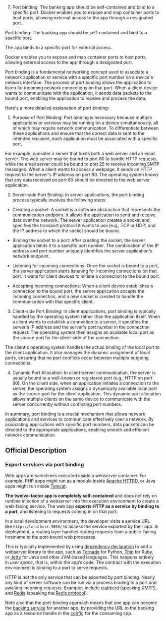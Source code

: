 7. Port binding: The banking app should be self-contained and bind to a specific port. Docker enables you to expose and map container ports to host ports, allowing external access to the app through a designated port.




Port binding: The banking app should be self-contained and bind to a specific port. 

The app binds to a specific port for external access.

Docker enables you to expose and map container ports to host ports, allowing external access to the app through a designated port.


Port binding is a fundamental networking concept used to associate a network application or service with a specific port number on a device's network interface. The process of port binding allows the application to listen for incoming network connections on that port. When a client device wants to communicate with the application, it sends data packets to the bound port, enabling the application to receive and process the data.

Here's a more detailed explanation of port binding:

1. Purpose of Port Binding: Port binding is necessary because multiple applications or services may be running on a device simultaneously, all of which may require network communication. To differentiate between these applications and ensure that the correct data is sent to the intended recipient, each application must be associated with a specific port.

For example, consider a server that hosts both a web server and an email server. The web server may be bound to port 80 to handle HTTP requests, while the email server could be bound to port 25 to receive incoming SMTP messages. When a client wants to access a webpage, it sends an HTTP request to the server's IP address on port 80. The operating system knows that any data received on port 80 should be directed to the web server application.

2. Server-side Port Binding: In server applications, the port binding process typically involves the following steps:

- Creating a socket: A socket is a software abstraction that represents the communication endpoint. It allows the application to send and receive data over the network. The server application creates a socket and specifies the transport protocol it wants to use (e.g., TCP or UDP) and the IP address to which the socket should be bound.
    
- Binding the socket to a port: After creating the socket, the server application binds it to a specific port number. The combination of the IP address and port number uniquely identifies the server application's network endpoint.
    
- Listening for incoming connections: Once the socket is bound to a port, the server application starts listening for incoming connections on that port. It waits for client devices to initiate a connection to the bound port.
    
- Accepting incoming connections: When a client device establishes a connection to the bound port, the server application accepts the incoming connection, and a new socket is created to handle the communication with that specific client.
    

3. Client-side Port Binding: In client applications, port binding is typically handled by the operating system rather than the application itself. When a client wants to establish a connection to a server, it specifies the server's IP address and the server's port number in the connection request. The operating system then assigns an available local port as the source port for the client-side of the connection.

The client's operating system handles the actual binding of the local port to the client application. It also manages the dynamic assignment of local ports, ensuring that no port conflicts occur between multiple outgoing connections.

4. Dynamic Port Allocation: In client-server communication, the server is usually bound to a well-known or registered port (e.g., HTTP on port 80). On the client side, when an application initiates a connection to the server, the operating system assigns a dynamically available local port as the source port for the client application. This dynamic port allocation allows multiple clients on the same device to communicate with the server concurrently without conflicting port numbers.

In summary, port binding is a crucial mechanism that allows network applications and services to communicate effectively over a network. By associating applications with specific port numbers, data packets can be directed to the appropriate applications, enabling smooth and efficient network communication.












## Official Description
### Export services via port binding

Web apps are sometimes executed inside a webserver container. For example, PHP apps might run as a module inside [Apache HTTPD](http://httpd.apache.org/), or Java apps might run inside [Tomcat](http://tomcat.apache.org/).

**The twelve-factor app is completely self-contained** and does not rely on runtime injection of a webserver into the execution environment to create a web-facing service. The web app **exports HTTP as a service by binding to a port**, and listening to requests coming in on that port.

In a local development environment, the developer visits a service URL like `http://localhost:5000/` to access the service exported by their app. In deployment, a routing layer handles routing requests from a public-facing hostname to the port-bound web processes.

This is typically implemented by using [dependency declaration](https://12factor.net/dependencies) to add a webserver library to the app, such as [Tornado](http://www.tornadoweb.org/) for Python, [Thin](http://code.macournoyer.com/thin/) for Ruby, or [Jetty](http://www.eclipse.org/jetty/) for Java and other JVM-based languages. This happens entirely in _user space_, that is, within the app’s code. The contract with the execution environment is binding to a port to serve requests.

HTTP is not the only service that can be exported by port binding. Nearly any kind of server software can be run via a process binding to a port and awaiting incoming requests. Examples include [ejabberd](http://www.ejabberd.im/) (speaking [XMPP](http://xmpp.org/)), and [Redis](http://redis.io/) (speaking the [Redis protocol](http://redis.io/topics/protocol)).

Note also that the port-binding approach means that one app can become the [backing service](https://12factor.net/backing-services) for another app, by providing the URL to the backing app as a resource handle in the [config](https://12factor.net/config) for the consuming app.
